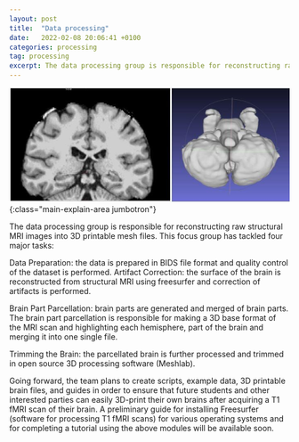 ```yaml
---
layout: post
title:  "Data processing"
date:   2022-02-08 20:06:41 +0100
categories: processing
tag: processing
excerpt: The data processing group is responsible for reconstructing raw structural MRI images into 3D printable mesh files.
---
```


![brain image](/assets/img/DataProcessing.jpeg){:class="main-explain-area jumbotron"}

The data processing group is responsible for reconstructing raw structural MRI images into 3D printable mesh files. This focus group has tackled four major tasks:

Data Preparation: the data is prepared in BIDS file format and quality control of the dataset is performed. Artifact Correction: the surface of the brain is reconstructed from structural MRI using freesurfer and correction of artifacts is performed.

Brain Part Parcellation: brain parts are generated and merged of brain parts. The brain part parcellation is responsible for making a 3D base format of the MRI scan and highlighting each hemisphere, part of the brain and merging it into one single file.

Trimming the Brain: the parcellated brain is further processed and trimmed in open source 3D processing software (Meshlab).

Going forward, the team plans to create scripts, example data, 3D printable brain files, and guides in order to ensure that future students and other interested parties can easily 3D-print their own brains after acquiring a T1 fMRI scan of their brain. A preliminary guide for installing Freesurfer (software for processing T1 fMRI scans) for various operating systems and for completing a tutorial using the above modules will be available soon.

